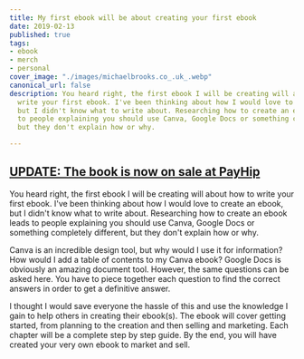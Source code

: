 ```yaml
---
title: My first ebook will be about creating your first ebook
date: 2019-02-13
published: true
tags:
- ebook
- merch
- personal
cover_image: "./images/michaelbrooks.co_.uk_.webp"
canonical_url: false
description: You heard right, the first ebook I will be creating will about how to
  write your first ebook. I've been thinking about how I would love to create an ebook,
  but I didn't know what to write about. Researching how to create an ebook leads
  to people explaining you should use Canva, Google Docs or something completely different,
  but they don't explain how or why.

---
```

## [UPDATE: The book is now on sale at PayHip](https://payhip.com/b/REwe)

You heard right, the first ebook I will be creating will about how to write your first ebook. I've been thinking about how I would love to create an ebook, but I didn't know what to write about. Researching how to create an ebook leads to people explaining you should use Canva, Google Docs or something completely different, but they don't explain how or why.

Canva is an incredible design tool, but why would I use it for information? How would I add a table of contents to my Canva ebook? Google Docs is obviously an amazing document tool. However, the same questions can be asked here. You have to piece together each question to find the correct answers in order to get a definitive answer.

I thought I would save everyone the hassle of this and use the knowledge I gain to help others in creating their ebook(s). The ebook will cover getting started, from planning to the creation and then selling and marketing. Each chapter will be a complete step by step guide. By the end, you will have created your very own ebook to market and sell.